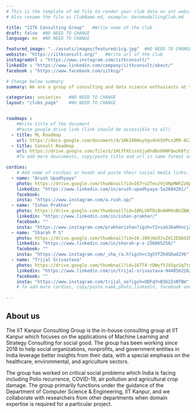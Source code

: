 ```yaml
---
# This is the template of md file to render your club data on snt website. The below example is of Aeromodelling Club, please modify the data according to your clunb.
# Also rename the file as ClubName.md, example: AeromodellingClub.md

title: "IITK Consulting Group"   #Write name of the club
draft: false  #NO NEED TO CHANGE
language: en  #NO NEED TO CHANGE

featured_image: "../assets/images/featured/icg.jpg"  #NO NEED TO CHANGE
website: "https://iitkconsult.org/"   #Write url of the club
instagramUrl : "https://www.instagram.com/iitkconsult/"
linkedIn : "https://www.linkedin.com/company/iitkconsult/about/"
facebook : "https://www.facebook.com/iitkcg/"

# Change below summary
summary: We are a group of consulting and data science enthusiasts at the IIT Kanpur Consulting Group, established in 2018. Our vision is to harness data science and strategy consulting skills to help organizations extract valuable insights from their data and devise growth strategies for them, ultimately driving positive social impact. By bringing together a talented pool of individuals, we ensure that we provide outstanding solutions to address the pressing societal challenges at hand.

categories: societies   #NO NEED TO CHANGE
layout: "clubs_page"    #NO NEED TO CHANGE


roadmaps :
    #Write title of the document
    #Paste google drive link (link should be accessible to all)
  - title: ML Roadmap
    url: https://docs.google.com/document/d/1NkI86WuyVgvdnkShPcx2M9-8CZabma4v8e7NdFEx5xI/edit
  - title: Consult Roadmap
    url: https://drive.google.com/file/d/1HtfFXCcsnSjy0hdDn09NFQwzK6fzI__2/view?usp=sharing
    #To add more doucuments, copy/paste title and url in same format as above.

cordies:
    # Add name of cordies or heads and paste their social media links.
  - name: "Arush Upadhyaya"
    photo: https://drive.google.com/thumbnail?id=167ro2Teuz9jUNpMWhZzOpBmN82sdJ3B8&sz=w1000
    linkedin: "https://www.linkedin.com/in/arush-upadhyaya-5a2604281/"
    facebook: 
    insta: "https://www.instagram.com/a.rush.up/"
  - name: "Ishan Prakhar"
    photo: https://drive.google.com/thumbnail?id=16RLVNTDiBnAHM4nBUZBWjrAQlFjuVNh8&sz=w1000
    linkedin: "https://www.linkedin.com/in/ishan-prakhar/"
    facebook: ""
    insta: "https://www.instagram.com/prakharishan?igsh=Y2xsaGJ6aHhncjZ5&utm_source=qr"
  - name: "Sharah P S"
    photo: https://drive.google.com/thumbnail?id=16-J80jWzOJsZXC2EQbdZBw6B3uZqdHyl&sz=w1000
    linkedin: "https://www.linkedin.com/in/sharah-p-s-256065258/"
    facebook: ""
    insta: "https://www.instagram.com/_sha_ra.h?igsh=c3g5YTZhdGEwd2V6"
  - name: "Trijal Srivastava"
    photo: https://drive.google.com/thumbnail?id=167T4-tDWyfYJVSgzSq7tgWLeaSo3D4io&sz=w1000
    linkedin: "https://www.linkedin.com/in/trijal-srivastava-944056228/"
    facebook: ""
    insta: "https://www.instagram.com/trijal_xo?igsh=ODFqYnB3b2ZxNTBm"
    # To add more cordies, copy/paste name,photo,linkedin, facebook and insta in same format as above.
    
---
```


<!-- Write about us section -->
## About us
The IIT Kanpur Consulting Group is the in-house consulting group at IIT Kanpur which focuses on the applications of Machine Learning and Strategy Consulting for social good. The group has been working since 2018 to help social organizations, nonprofits, and government entities in India leverage better insights from their data, with a special emphasis on the healthcare, environmental, and agriculture sectors. 

The group has worked on critical social problems which India is facing including Polio recurrence, COVID-19, air pollution and agricultural crop damage. The group primarily functions under the guidance of the Department of Computer Science & Engineering, IIT Kanpur, and we collaborate with researchers from other departments when domain expertise is required for a particular project. 

